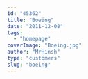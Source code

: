 ```yaml
---
id: "45362"
title: "Boeing"
date: "2011-12-08"
tags:
  - "homepage"
coverImage: "Boeing.jpg"
author: "MrHinsh"
type: "customers"
slug: "boeing"
---
```


